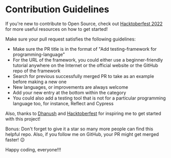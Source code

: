 # Contribution Guidelines

If you're new to contribute to Open Source, check out [Hacktoberfest 2022](hacktoberfest.com) for more useful resources on how to get started!

Make sure your pull request satisfies the following guidelines:

- Make sure the PR title is in the format of "Add testing-framework for programming-language"
- For the URL of the framework, you could either use a beginner-friendly tutorial anywhere on the Internet or the official website or the GitHub repo of the framework
- Search for previous successfully merged PR to take as an example before making a new one
- New languages, or improvements are always welcome
- Add your new entry at the bottom within the category
- You could also add a testing tool that is not for a particular programming language too, for instance, Reflect and Cypress

Also, thanks to [Dhanush](https://github.com/DhanushNehru) and [Hacktoberfest](hacktoberfest.com) for inspiring me to get started with this project!

Bonus: Don't forget to give it a star so many more people can find this helpful repo. Also, if you follow me on GitHub, your PR might get merged faster! 😉

Happy coding, everyone!!!
